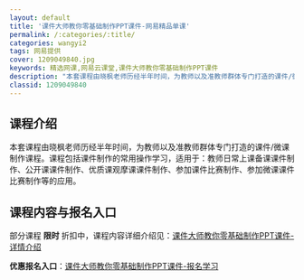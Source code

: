 ```yaml
---
layout: default
title: '课件大师教你零基础制作PPT课件-网易精品单课'
permalink: /:categories/:title/
categories: wangyi2
tags: 网易提供
cover: 1209049840.jpg
keywords: 精选网课,网易云课堂,课件大师教你零基础制作PPT课件
description: "本套课程由晓枫老师历经半年时间，为教师以及准教师群体专门打造的课件/微课制作课程。课程包括课件制作的常用操作学习，适用于：教师日常上课备课课件制作、公开课课件制作、优质课观摩课课件制作、参加"
classid: 1209049840
---
```


## 课程介绍

本套课程由晓枫老师历经半年时间，为教师以及准教师群体专门打造的课件/微课制作课程。课程包括课件制作的常用操作学习，适用于：教师日常上课备课课件制作、公开课课件制作、优质课观摩课课件制作、参加课件比赛制作、参加微课课件比赛制作等的应用。

## 课程内容与报名入口

部分课程 **限时** 折扣中，课程内容详细介绍见：[课件大师教你零基础制作PPT课件-详情介绍](https://study.163.com/course/introduction/1209049840.htm?share=1&shareId=1025206652&utm_campaign=share&utm_medium=iphoneShare&utm_source=&utm_u=1025206652)

**优惠报名入口**：[课件大师教你零基础制作PPT课件-报名学习](https://study.163.com/course/introduction/1209049840.htm?share=1&shareId=1025206652&utm_campaign=share&utm_medium=iphoneShare&utm_source=&utm_u=1025206652)


